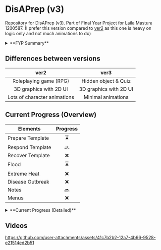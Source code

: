 # DisAPrep (v3)

Repository for DisAPrep (v3). 
Part of Final Year Project for Laila Mastura 1200587.
(I prefer this version compared to [ver2](https://github.com/c-lmaz/DisAPrep-ver2) as this one is heavy on logic only and not much animations to do)

<details>
<summary>**FYP Summary**</summary>

- An educational Android mobile game for disaster preparedness.
- Has a 'game' section and 'information' section.
- Includes 3 disasters:
  - Flood
  - Extreme Heat
  - Disease Outbreak
- Each disasters have 3 phases:
  - Prepare (Emergency kit preparation, Hazard mitigation, Property protection, Communication and evacuation plan)
  - Respond (Evacuation, Health and hygiene management, Rationing, First aid and medical assistance)
  - Recover (Damage assessment, Health recovery, Insurance claims, Future planning)
- Information section will include
  - Emergency numbers
  - Information sources
  - Emergency kit preparation
  - First aid
  - Communication plans
  - Evacuation plans
  - Flood
  - Extreme Heat
  - Disease outbreak

</details>

## Differences between versions
| ver2 | ver3 |
| :--: | :--: |
| Roleplaying game (RPG) | Hidden object & Quiz |
| 3D graphics with 2D UI | 3D graphics with 2D UI |
| Lots of character animations | Minimal animations |

## Current Progress (Overview)
| Elements | Progress |
| -------- | :------: |
| Prepare Template | ⌛ |
| Respond Template | 🔜 |
| Recover Template | ❌ |
| Flood | ⌛ |
| Extreme Heat | ❌ |
| Disease Outbreak | ❌ |
| Notes | 🔜 |
| Menus | ❌ |

<details>
<summary>**Current Progress (Detailed)**</summary>

### Level Template
| Elements | Progress |
| -------- | :------: |
| HUD | ✔️ |
| Pause Menu | ⌛ |
| Exit Menu | ⌛ |
| Audio & Music | ❌ |
| Quests | ✔️ |

### Prepare Template - Flood
| Elements | Progress |
| -------- | -------- |
| Emergency Kit | ✔️ |
| Hazard Mitigation | ✔️ |
| Communication Plan | 🔜 |
| Evacuation Plan | 🔜 |
| Level logic | ⌛ |

</details>

## Videos

https://github.com/user-attachments/assets/41c7b2b2-12a7-4b66-9528-e21514ed2b51
